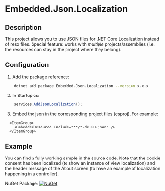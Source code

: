 # Embedded.Json.Localization

## Description

This project allows you to use JSON files for .NET Core Localization instead of resx files.
Special feature: works with *multiple* projects/assemblies (i.e. the resources can stay in
the project where they belong).

## Configuration

1. Add the package reference:
```bash
    dotnet add package Embedded.Json.Localization --version x.x.x
```

2. In Startup.cs:
```cs
    services.AddJsonLocalization();
```

3. Embed the json in the corresponding project files (csproj). For example:
```csproj
  <ItemGroup>
    <EmbeddedResource Include="**/*.de-CH.json" />
  </ItemGroup>
```

## Example

You can find a fully working sample in the source code. Note that the cookie consent has been localized (to
show an instance of view localization) and the header message of the About screen (to have an example of localization happening in a controller).


NuGet Package: [![NuGet](https://img.shields.io/nuget/v/Embedded.Json.Localization.svg)](https://www.nuget.org/packages/Embedded.Json.Localization/1.0.0)